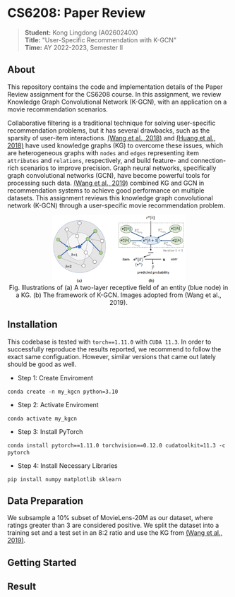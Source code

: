 # CS6208: Paper Review
> **Student:** Kong Lingdong (A0260240X)<br>
> **Title:** "User-Specific Recommendation with K-GCN"<br>
> **Time:** AY 2022-2023, Semester II

## About
This repository contains the code and implementation details of the Paper Review assignment for the CS6208 course. In this assignment, we review Knowledge Graph Convolutional Network (K-GCN), with an application on a movie recommendation scenarios.

Collaborative filtering is a traditional technique for solving user-specific recommendation problems, but it has several drawbacks, such as the sparsity of user-item interactions. [(Wang et al., 2018)](https://arxiv.org/abs/1803.03467) and [(Huang et al., 2018)](https://static.aminer.cn/upload/pdf/890/478/667/5b67b46f17c44aac1c8631c3_0.pdf) have used knowledge graphs (KG) to overcome these issues, which are heterogeneous graphs with `nodes` and `edges` representing item `attributes` and `relations`, respectively, and build feature- and connection-rich scenarios to improve precision. Graph neural networks, specifically graph convolutional networks (GCN), have become powerful tools for processing such data. [(Wang et al., 2019)](https://arxiv.org/abs/1904.12575) combined KG and GCN in recommendation systems to achieve good performance on multiple datasets. This assignment reviews this knowledge graph convolutional network (K-GCN) through a user-specific movie recommendation problem.

<p align="center">
  <img src="figure/framework.png" align="center" width="60%">
  <br>
  Fig. Illustrations of (a) A two-layer receptive field of an entity (blue node) in a KG. (b) The framework of K-GCN. Images adopted from (Wang et al., 2019).
</p>


## Installation
This codebase is tested with `torch==1.11.0` with `CUDA 11.3`. In order to successfully reproduce the results reported, we recommend to follow the exact same configuation. However, similar versions that came out lately should be good as well.

- Step 1: Create Enviroment
```
conda create -n my_kgcn python=3.10
```
- Step 2: Activate Enviroment
```
conda activate my_kgcn
```
- Step 3: Install PyTorch
```
conda install pytorch==1.11.0 torchvision==0.12.0 cudatoolkit=11.3 -c pytorch
```
- Step 4: Install Necessary Libraries
```
pip install numpy matplotlib sklearn
```

## Data Preparation
We subsample a 10\% subset of MovieLens-20M as our dataset, where ratings greater than 3 are considered positive. We split the dataset into a training set and a test set in an 8:2 ratio and use the KG from [(Wang et al., 2019)](https://arxiv.org/abs/1904.12575).



## Getting Started


## Result

